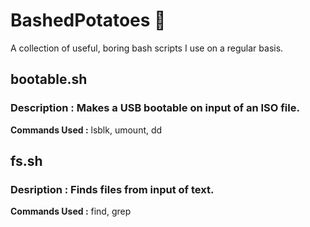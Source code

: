 # BashedPotatoes  :fork_and_knife:

A collection of useful, boring bash scripts I use on a regular basis. 


## bootable.sh 

### Description : Makes a USB bootable on input of an ISO file.

**Commands Used :** lsblk, umount, dd


## fs.sh

### Desription : Finds files from input of text. 

**Commands Used :** find, grep


